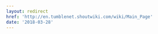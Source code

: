 ```yaml
---
layout: redirect
href: 'http://en.tumblenet.shoutwiki.com/wiki/Main_Page'
date: '2018-03-28'
---
```


